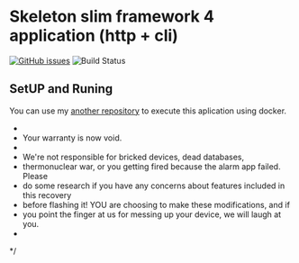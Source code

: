 # Skeleton slim framework 4 application (http + cli)

[![GitHub issues](https://img.shields.io/github/issues/gabrielpcruz/filldatabase?style=plastic)](https://github.com/gabrielpcruz/filldatabase/issues)
![Build Status](https://github.com/gabrielpcruz/filldatabase/actions/workflows/php.yml/badge.svg)

## SetUP and Runing

You can use my [another repository](https://github.com/gabrielpcruz/application-php)
to execute this aplication using docker.


*
* Your warranty is now void.
*
* We're not responsible for bricked devices, dead databases,
* thermonuclear war, or you getting fired because the alarm app failed. Please
* do some research if you have any concerns about features included in this recovery
* before flashing it! YOU are choosing to make these modifications, and if
* you point the finger at us for messing up your device, we will laugh at you.
*
*/
